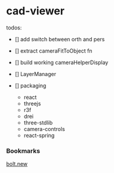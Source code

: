 # cad-viewer

todos:

- [] add switch between orth and pers
- [] extract cameraFitToObject fn
- [] build working cameraHelperDisplay
- [] LayerManager
- [] packaging

  - react
  - threejs
  - r3f
  - drei
  - three-stdlib
  - camera-controls
  - react-spring


### Bookmarks
[bolt.new](https://bolt.new/~/github-wid5if-p7kbur)
